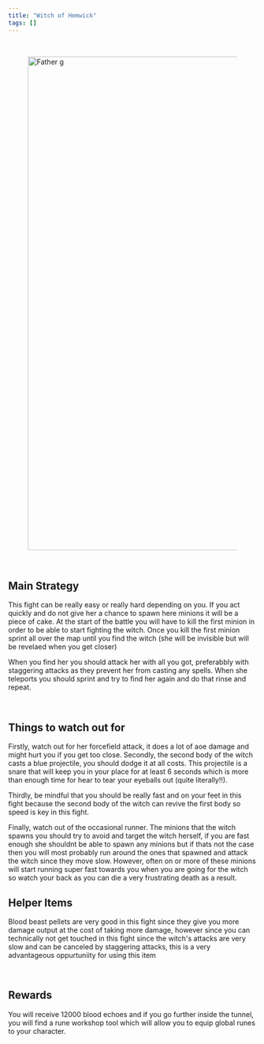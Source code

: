 ```yaml
---
title: "Witch of Hemwick"
tags: []
---
```




<br />


<figure>
<img src="/witchfight.jpg" class="rounded-md my-8" alt="Father g" style="width:1000px;border-radius:8px:">
</figure>



<br /> 

## Main Strategy
This fight can be really easy or really hard depending on you. If you act quickly and do not give her a chance to spawn here minions it will be a piece of cake. At the start of the battle you will have to kill the first minion in order to be able to start fighting the witch.
Once you kill the first minion sprint all over the map until you find the witch (she will be invisible but will be revelaed when you get closer)

When you find her you should attack her with all you got, preferabbly with staggering attacks as they prevent her from casting any spells.
When she teleports you should sprint and try to find her again and do that rinse and repeat.



<br /> 

## Things to watch out for
Firstly, watch out for her forcefield attack, it does a lot of aoe damage and might hurt you if you get too close. 
Secondly, the second body of the witch casts a blue projectile, you should dodge it at all costs. This projectile is a snare that will keep you in your place for at least 6 seconds which is more than enough time for hear to tear your eyeballs out (quite literally!!).

Thirdly, be mindful that you should be really fast and on your feet in this fight because the second body of the witch can revive the first body so speed is key in this fight.

Finally, watch out of the occasional runner. The minions that the witch spawns you should try to avoid and target the witch herself, if you are fast enough she shouldnt be able to spawn any minions but if thats not the case then you will most probably run around the ones that spawned and attack the witch since they move slow. However, often on or more of these minions will start running super fast towards you when you are going for the witch so watch your back as you can die a very frustrating death as a result.


## Helper Items
Blood beast pellets are very good in this fight since they give you more damage output at the cost of taking more damage, however since you can technically not get touched in this fight since the witch's attacks are very slow and can be canceled by staggering attacks, this is a very advantageous oppurtuniity for using this item

<br /> 

## Rewards
You will receive 12000 blood echoes and if you go further inside the tunnel, you will find a rune workshop tool which will allow you to equip global runes to your character.




<br /> 




